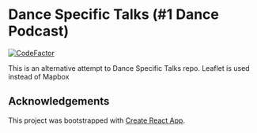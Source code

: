 # Dance Specific Talks (#1 Dance Podcast)

[![CodeFactor](https://www.codefactor.io/repository/github/remrkabledev/ds-talks/badge)](https://www.codefactor.io/repository/github/remrkabledev/ds-talks)

This is an alternative attempt to Dance Specific Talks repo. Leaflet is used instead of Mapbox


## Acknowledgements
This project was bootstrapped with [Create React App](https://github.com/facebook/create-react-app).

